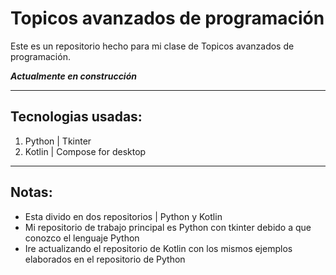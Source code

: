 # Topicos avanzados de programación
Este es un repositorio hecho para mi clase de Topicos avanzados de programación.

***Actualmente en construcción***

--- 

## Tecnologias usadas:
1. Python | Tkinter
2. Kotlin | Compose for desktop

---

## Notas:
* Esta divido en dos repositorios | Python y Kotlin
* Mi repositorio de trabajo principal es Python con tkinter debido a que conozco el lenguaje Python
* Ire actualizando el repositorio de Kotlin con los mismos ejemplos elaborados en el repositorio de Python

